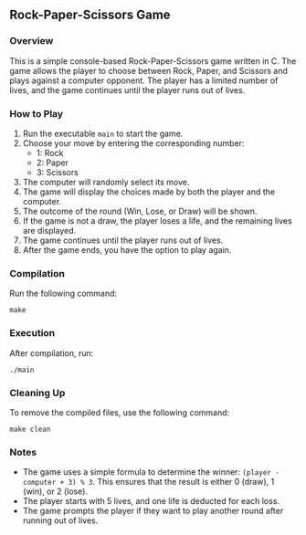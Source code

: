 ## Rock-Paper-Scissors Game

### Overview

This is a simple console-based Rock-Paper-Scissors game written in C. The game allows the player to choose between Rock, Paper, and Scissors and plays against a computer opponent. The player has a limited number of lives, and the game continues until the player runs out of lives.

### How to Play

1. Run the executable `main` to start the game.
2. Choose your move by entering the corresponding number:
   - 1: Rock
   - 2: Paper
   - 3: Scissors
3. The computer will randomly select its move.
4. The game will display the choices made by both the player and the computer.
5. The outcome of the round (Win, Lose, or Draw) will be shown.
6. If the game is not a draw, the player loses a life, and the remaining lives are displayed.
7. The game continues until the player runs out of lives.
8. After the game ends, you have the option to play again.

### Compilation
Run the following command:

```
make
```

### Execution

After compilation, run:

```
./main
```

### Cleaning Up

To remove the compiled files, use the following command:

```
make clean
```

### Notes

- The game uses a simple formula to determine the winner: `(player - computer + 3) % 3`. This ensures that the result is either 0 (draw), 1 (win), or 2 (lose).
- The player starts with 5 lives, and one life is deducted for each loss.
- The game prompts the player if they want to play another round after running out of lives.
